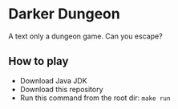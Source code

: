 # Darker Dungeon
A text only a dungeon game. Can you escape?

## How to play
- Download Java JDK
- Download this repository
- Run this command from the root dir: ``` make run ```
